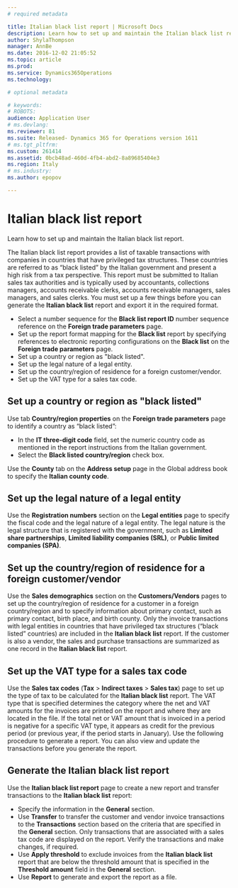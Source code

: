 ```yaml
---
# required metadata

title: Italian black list report | Microsoft Docs
description: Learn how to set up and maintain the Italian black list report.
author: ShylaThompson
manager: AnnBe
ms.date: 2016-12-02 21:05:52
ms.topic: article
ms.prod: 
ms.service: Dynamics365Operations
ms.technology: 

# optional metadata

# keywords: 
# ROBOTS: 
audience: Application User
# ms.devlang: 
ms.reviewer: 81
ms.suite: Released- Dynamics 365 for Operations version 1611
# ms.tgt_pltfrm: 
ms.custom: 261414
ms.assetid: 0bcb48ad-460d-4fb4-abd2-8a89685404e3
ms.region: Italy
# ms.industry: 
ms.author: epopov

---
```


# Italian black list report

Learn how to set up and maintain the Italian black list report.

The Italian black list report provides a list of taxable transactions with companies in countries that have privileged tax structures. These countries are referred to as “black listed” by the Italian government and present a high risk from a tax perspective. This report must be submitted to Italian sales tax authorities and is typically used by accountants, collections managers, accounts receivable clerks, accounts receivable managers, sales managers, and sales clerks. You must set up a few things before you can generate the **Italian black list** report and export it in the required format.

-   Select a number sequence for the **Black list report ID** number sequence reference on the **Foreign trade parameters** page.
-   Set up the report format mapping for the **Black list** report by specifying references to electronic reporting configurations on the **Black list** on the **Foreign trade parameters** page.
-   Set up a country or region as "black listed".
-   Set up the legal nature of a legal entity.
-   Set up the country/region of residence for a foreign customer/vendor.
-   Set up the VAT type for a sales tax code.

## Set up a country or region as "black listed"
Use tab **Country/region properties** on the **Foreign trade parameters** page to identify a country as “black listed”:

-   In the **IT three-digit code** field, set the numeric country code as mentioned in the report instructions from the Italian government.
-   Select the **Black listed country/region** check box.

Use the **County** tab on the **Address setup** page in the Global address book to specify the **Italian county code**.

## Set up the legal nature of a legal entity
Use the **Registration numbers** section on the **Legal entities** page to specify the fiscal code and the legal nature of a legal entity. The legal nature is the legal structure that is registered with the government, such as **Limited share partnerships**, **Limited liability companies (SRL)**, or **Public limited companies (SPA)**.

## Set up the country/region of residence for a foreign customer/vendor
Use the **Sales demographics** section on the **Customers/Vendors** pages to set up the country/region of residence for a customer in a foreign country/region and to specify information about primary contact, such as primary contact, birth place, and birth county. Only the invoice transactions with legal entities in countries that have privileged tax structures (“black listed” countries) are included in the **Italian black list** report. If the customer is also a vendor, the sales and purchase transactions are summarized as one record in the **Italian black list** report.

## Set up the VAT type for a sales tax code
Use the **Sales tax codes** (**Tax** &gt; **Indirect taxes** &gt; **Sales tax**) page to set up the type of tax to be calculated for the **Italian black list** report. The VAT type that is specified determines the category where the net and VAT amounts for the invoices are printed on the report and where they are located in the file. If the total net or VAT amount that is invoiced in a period is negative for a specific VAT type, it appears as credit for the previous period (or previous year, if the period starts in January). Use the following procedure to generate a report. You can also view and update the transactions before you generate the report.

## Generate the Italian black list report
Use the **Italian black list report** page to create a new report and transfer transactions to the **Italian black list** report:

-   Specify the information in the **General** section.
-   Use **Transfer** to transfer the customer and vendor invoice transactions to the **Transactions** section based on the criteria that are specified in the **General** section. Only transactions that are associated with a sales tax code are displayed on the report. Verify the transactions and make changes, if required.
-   Use **Apply threshold** to exclude invoices from the **Italian black list** report that are below the threshold amount that is specified in the **Threshold amount** field in the **General** section.
-   Use **Report** to generate and export the report as a file.


